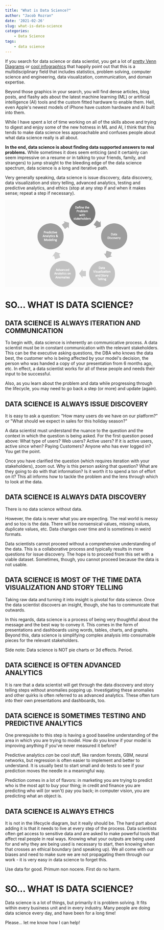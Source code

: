 ```yaml
---
title: "What is Data Science?"
author: "Jacob Rozran"
date: '2021-02-26'
slug: what-is-data-science
categories: 
    - Data Science
tags: 
    - data science
---
```


If you search for data science or data scientist, you get a lot of 
[pretty Venn Diagrams](https://www.google.com/search?q=data+science+venn+diagram)
or [cool infographics](https://www.google.com/search?q=modern+data+scientist) 
that happily point out that this is a multidisciplinary field that includes 
statistics, problem solving, computer science and engineering, data 
visualization, communication, and domain expertise.  

Beyond those graphics in your search, you will find dense articles, blog posts, 
and flashy ads about the latest machine learning (ML) or artificial 
intelligence (AI) tools and the custom fitted hardware to enable them. Hell, even 
Apple's newest models of iPhone have custom hardware and AI built into them. 

While I have spent a lot of time working on all of the skills above and trying 
to digest and enjoy some of the new hotness in ML and AI, I think that this 
tends to make data science less approachable and confuses people about what data 
science really is all about.

**In the end, data science is about finding data supported answers to real problems.** 
While sometimes it does seem enticing (and it certainly can seem 
impressive on a resume or in talking to your friends, family, and strangers) 
to jump straight to the bleeding edge of the data science spectrum, 
data science is a long and iterative path. 

Very generally speaking, data science is issue discovery, data discovery, data 
visualization and story telling, advanced analytics, testing and predictive 
analytics, and ethics (stop at any step if and when it makes sense; repeat a 
step if necessary).

<p align="center">

![Data Science Lifecycle](ds_lifecycle.png)

</p>

# SO... WHAT IS DATA SCIENCE? 

## DATA SCIENCE IS ALWAYS ITERATION AND COMMUNICATION

To begin with, data science is 
inherently an communicative process. A data scientist must be in constant 
communication with the relevant stakeholders. This can be the executive asking 
questions, the DBA who knows the data best, the customer who is being affected 
by your model's decision, the person who was handed a copy of your presentation 
from 6 months ago, etc. In effect, a data scientist works for all of these 
people and needs their input to be successful. 

Also, as you learn about the problem and data while progressing through the 
lifecycle, you may need to go back a step (or more) and update (again). 

## DATA SCIENCE IS ALWAYS ISSUE DISCOVERY

It is easy to ask a question: "How many users do we have on our platform?" or 
"What should we expect in sales for this holiday season?" 

A data scientist must understand the nuance to the question and the context in 
which the question is being asked. For the first question posed above: What type 
of users? Web users? Active users? If it is active users, active since when? 
Paying Customers? Anyone who has ever logged in? You get the point. 

Once you have clarified the question (which requires iteration with your 
stakeholders), zoom out. Why is this person asking that question? What are they 
going to do with that information? Is it worth it to spend a ton of 
effort on it? This all informs how to tackle the problem and the lens through
which to look at the data. 

## DATA SCIENCE IS ALWAYS DATA DISCOVERY

There is no data science without data. 

However, the data is never what you are expecting. The real world is messy and 
so too is the data. There will be nonsensical values, missing values, duplicate 
values, etc. Data changes over time and is sometimes in weird formats. 

Data scientists cannot proceed without a comprehensive understanding of the 
data. This is a collaborative process and typically results in more questions 
for issue discovery. The hope is to proceed from this set with a viable dataset. 
Sometimes, though, you cannot proceed because the data is not usable. 

## DATA SCIENCE IS MOST OF THE TIME DATA VISUALIZATION AND STORY TELLING

Taking raw data and turning it into insight is pivotal for data science. Once 
the data scientist discovers an insight, though, she has to communicate that 
outwards. 

In this regards, data science is a process of being very thoughtful about the 
message and the best way to convey it. This comes in the form of presentations 
and dashboards using words, tables, charts, and graphs. Beyond this, data 
science is simplifying complex analysis into consumable pieces for the relevant 
stakeholders. 

Side note: Data science is NOT pie charts or 3d effects. Period. 

## DATA SCIENCE IS OFTEN ADVANCED ANALYTICS

It is rare that a data scientist will get through the data discovery and story 
telling steps without anomalies popping up. Investigating these anomalies and 
other quirks is often referred to as advanced analytics. These often turn into 
their own presentations and dashboards, too.

## DATA SCIENCE IS SOMETIMES TESTING AND PREDICTIVE ANALYTICS

One prerequisite to this step is having a good baseline understanding of the 
area in which you are trying to model. How do you know if your model is 
improving anything if you've never measured it before? 

Predictive analytics _can_ be cool stuff, like random forests, GBM, neural 
networks, but regression is often easier to implement and better to understand. 
It is usually best to start small and do tests to see if your prediction moves 
the needle in a meaningful way.

Prediction comes in a lot of flavors: in marketing you are trying to predict 
who is the most apt to buy your thing; in credit and finance you are predicting 
who will (or won't) pay you back; in computer vision, you are predicting what an 
object is. 

## DATA SCIENCE IS ALWAYS ETHICS

It is not in the lifecycle diagram, but it really should be. The hard part about 
adding it is that it needs to live at every step of the process. Data scientists 
often get access to sensitive data and are asked to make powerful tools that 
affect real people in real ways. Knowing what your outputs are being used for 
and why they are being used is necessary to start, then knowing when that 
crosses an ethical boundary (and speaking up). We all come with our biases and 
need to make sure we are not propagating them through our work - it is very easy 
in data science to forget this.

Use data for good. Primum non nocere. First do no harm.

# SO... WHAT IS DATA SCIENCE? 

Data science is a lot of things, but primarily it is problem solving. It fits 
within every business unit and in every industry. Many people are doing data 
science every day, and have been for a long time! 

Please... let me know how I can help!